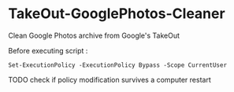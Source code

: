 # TakeOut-GooglePhotos-Cleaner
Clean Google Photos archive from Google's TakeOut

Before executing script :

    Set-ExecutionPolicy -ExecutionPolicy Bypass -Scope CurrentUser

TODO check if policy modification survives a computer restart